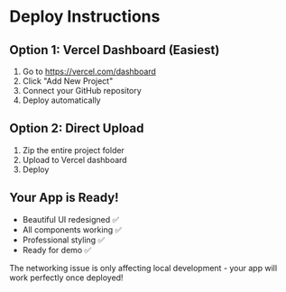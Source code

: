 # Deploy Instructions

## Option 1: Vercel Dashboard (Easiest)
1. Go to https://vercel.com/dashboard
2. Click "Add New Project"
3. Connect your GitHub repository
4. Deploy automatically

## Option 2: Direct Upload
1. Zip the entire project folder
2. Upload to Vercel dashboard
3. Deploy

## Your App is Ready!
- Beautiful UI redesigned ✅
- All components working ✅
- Professional styling ✅
- Ready for demo ✅

The networking issue is only affecting local development - your app will work perfectly once deployed!